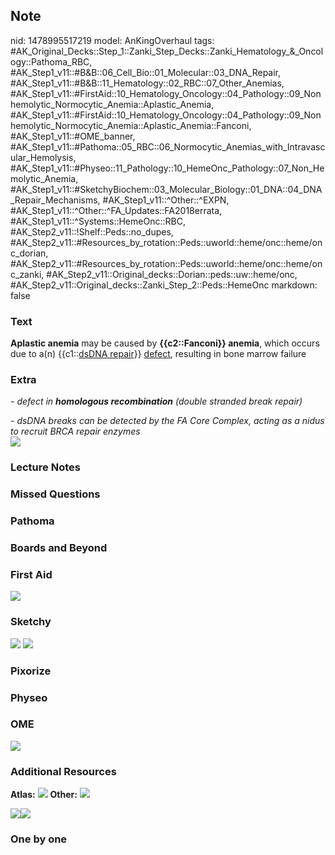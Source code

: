 ## Note
nid: 1478995517219
model: AnKingOverhaul
tags: #AK_Original_Decks::Step_1::Zanki_Step_Decks::Zanki_Hematology_&_Oncology::Pathoma_RBC, #AK_Step1_v11::#B&B::06_Cell_Bio::01_Molecular::03_DNA_Repair, #AK_Step1_v11::#B&B::11_Hematology::02_RBC::07_Other_Anemias, #AK_Step1_v11::#FirstAid::10_Hematology_Oncology::04_Pathology::09_Nonhemolytic_Normocytic_Anemia::Aplastic_Anemia, #AK_Step1_v11::#FirstAid::10_Hematology_Oncology::04_Pathology::09_Nonhemolytic_Normocytic_Anemia::Aplastic_Anemia::Fanconi, #AK_Step1_v11::#OME_banner, #AK_Step1_v11::#Pathoma::05_RBC::06_Normocytic_Anemias_with_Intravascular_Hemolysis, #AK_Step1_v11::#Physeo::11_Pathology::10_HemeOnc_Pathology::07_Non_Hemolytic_Anemia, #AK_Step1_v11::#SketchyBiochem::03_Molecular_Biology::01_DNA::04_DNA_Repair_Mechanisms, #AK_Step1_v11::^Other::^EXPN, #AK_Step1_v11::^Other::^FA_Updates::FA2018errata, #AK_Step1_v11::^Systems::HemeOnc::RBC, #AK_Step2_v11::!Shelf::Peds::no_dupes, #AK_Step2_v11::#Resources_by_rotation::Peds::uworld::heme/onc::heme/onc_dorian, #AK_Step2_v11::#Resources_by_rotation::Peds::uworld::heme/onc::heme/onc_zanki, #AK_Step2_v11::Original_decks::Dorian::peds::uw::heme/onc, #AK_Step2_v11::Original_decks::Zanki_Step_2::Peds::HemeOnc
markdown: false

### Text
<div>
  <b>Aplastic anemia</b> may be caused by <b>{{c2::Fanconi}}
  anemia</b>, which occurs due to a(n) {{c1::<u>dsDNA repair</u>}}
  <u>defect</u>, resulting in bone marrow failure
</div>

### Extra
<i>- defect in <b>homologous recombination</b> (double stranded
break repair)</i>
<div>
  <div>
    <i>- dsDNA breaks can be detected by the FA Core Complex,
    acting as a nidus to recruit BRCA repair enzymes</i>
  </div>
  <div>
    <i><img src="paste-57011395887105.jpg"></i>
  </div>
</div>

### Lecture Notes


### Missed Questions


### Pathoma


### Boards and Beyond


### First Aid
<img src="tmp4cKKpv.png">

### Sketchy
<img src="DNA%20Repair%20Mechanisms.png"> <img src=
"Screen%20Shot%202022-01-30%20at%209.54.27%20AM.png">

### Pixorize


### Physeo


### OME
<div class="ome-widget">
  <a href="https://onlinemeded.org?ref=anki"><img src=
  "_OME_AnkiFlashcards_General_7.png"></a>
</div>

### Additional Resources
<b>Atlas:</b> <img src="tmpVj1Npm.png" class="resizer">
<b>Other:</b> <img src="tmpCZ4FXy.png" class="resizer">
<div>
  <div>
    <i><img class="resizer" src="interestin'.png" style=
    ""><img class="resizer" src=
    "Screen%20Shot%202018-07-11%20at%209.49.05%20PM.png" style=
    ""></i>
  </div>
</div>

### One by one

